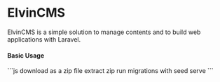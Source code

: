 <h1>ElvinCMS</h1>
ElvinCMS is a simple solution to manage contents and to build web applications with Laravel. 

<h4>Basic Usage</h4>
```js
download as a zip file
extract zip
run migrations with seed
serve 
```